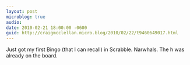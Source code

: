 ```yaml
---
layout: post
microblog: true
audio: 
date: 2010-02-21 18:00:00 -0600
guid: http://craigmcclellan.micro.blog/2010/02/22/t9460649017.html
---
```

Just got my first Bingo (that I can recall) in Scrabble. Narwhals. The h was already on the board.
